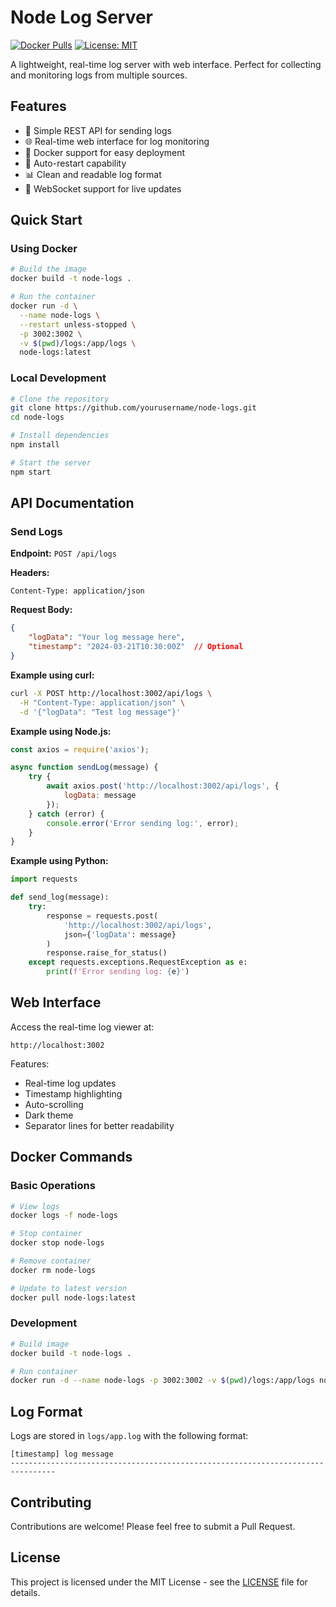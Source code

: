 # Node Log Server

[![Docker Pulls](https://img.shields.io/docker/pulls/telember/node-logs)](https://hub.docker.com/r/telember/node-logs)
[![License: MIT](https://img.shields.io/badge/License-MIT-yellow.svg)](https://opensource.org/licenses/MIT)

A lightweight, real-time log server with web interface. Perfect for collecting and monitoring logs from multiple sources.

## Features

- 📝 Simple REST API for sending logs
- 🌐 Real-time web interface for log monitoring
- 🐳 Docker support for easy deployment
- 🔄 Auto-restart capability
- 📊 Clean and readable log format
- 🚀 WebSocket support for live updates

## Quick Start

### Using Docker

```bash
# Build the image
docker build -t node-logs .

# Run the container
docker run -d \
  --name node-logs \
  --restart unless-stopped \
  -p 3002:3002 \
  -v $(pwd)/logs:/app/logs \
  node-logs:latest
```

### Local Development

```bash
# Clone the repository
git clone https://github.com/yourusername/node-logs.git
cd node-logs

# Install dependencies
npm install

# Start the server
npm start
```

## API Documentation

### Send Logs

**Endpoint:** `POST /api/logs`

**Headers:**
```
Content-Type: application/json
```

**Request Body:**
```json
{
    "logData": "Your log message here",
    "timestamp": "2024-03-21T10:30:00Z"  // Optional
}
```

**Example using curl:**
```bash
curl -X POST http://localhost:3002/api/logs \
  -H "Content-Type: application/json" \
  -d '{"logData": "Test log message"}'
```

**Example using Node.js:**
```javascript
const axios = require('axios');

async function sendLog(message) {
    try {
        await axios.post('http://localhost:3002/api/logs', {
            logData: message
        });
    } catch (error) {
        console.error('Error sending log:', error);
    }
}
```

**Example using Python:**
```python
import requests

def send_log(message):
    try:
        response = requests.post(
            'http://localhost:3002/api/logs',
            json={'logData': message}
        )
        response.raise_for_status()
    except requests.exceptions.RequestException as e:
        print(f'Error sending log: {e}')
```

## Web Interface

Access the real-time log viewer at:
```
http://localhost:3002
```

Features:
- Real-time log updates
- Timestamp highlighting
- Auto-scrolling
- Dark theme
- Separator lines for better readability

## Docker Commands

### Basic Operations
```bash
# View logs
docker logs -f node-logs

# Stop container
docker stop node-logs

# Remove container
docker rm node-logs

# Update to latest version
docker pull node-logs:latest
```

### Development
```bash
# Build image
docker build -t node-logs .

# Run container
docker run -d --name node-logs -p 3002:3002 -v $(pwd)/logs:/app/logs node-logs:latest
```

## Log Format

Logs are stored in `logs/app.log` with the following format:
```
[timestamp] log message
--------------------------------------------------------------------------------
```

## Contributing

Contributions are welcome! Please feel free to submit a Pull Request.

## License

This project is licensed under the MIT License - see the [LICENSE](LICENSE) file for details. 